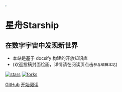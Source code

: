<img src="https://pic.imgdb.cn/item/663d5be50ea9cb1403b26600.png" style="zoom:25%;" />

# 星舟Starship

## 在数字宇宙中发现新世界

- 本站是基于 docsify 构建的开放知识库
- (欢迎投稿封面绘画，详情请在阅读页点击`参与编辑本站`)

[![stars](https://badgen.net/github/stars/HowCam/howcam.github.io?icon=github&color=4ab8a1)](https://github.com/howcam/howcam.github.io) [![forks](https://badgen.net/github/forks/howcam/howcam.github.io?icon=github&color=4ab8a1)](https://github.com/howcam/howcam.github.io) 

[GitHub](<https://github.com/HowCam/howcam.github.io>)
[开始阅读](README.md)